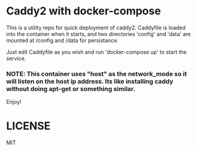 # Caddy2 with docker-compose

This is a utility repo for quick deployment of caddy2. Caddyfile is loaded into the container when it starts, and two directories 'config' and 'data' are mounted at /config and /data for persistance.


Just edit Caddyfile as you wish and run 'docker-compose up' to start the service.


### NOTE: This container uses "host" as the network_mode so it will listen on the host ip address. Its like installing caddy without doing apt-get or something similar.


Enjoy!

# LICENSE

MIT

